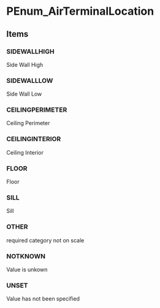 # PEnum_AirTerminalLocation
<!-- end of short definition -->

## Items

### SIDEWALLHIGH
Side Wall High

### SIDEWALLLOW
Side Wall Low

### CEILINGPERIMETER
Ceiling Perimeter

### CEILINGINTERIOR
Ceiling Interior

### FLOOR
Floor

### SILL
Sill

### OTHER
required category not on scale

### NOTKNOWN
Value is unkown

### UNSET
Value has not been specified
